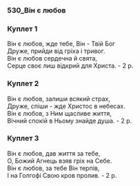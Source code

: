 ### 530_Він є любов
### Куплет 1
Він є любов, жде тебе, Він - Твій Бог <br/>Друже, прийди від гріха і тривог. <br/>Він є любов сердечна й свята, <br/>Серце своє лиш відкрий для Христа. - 2 p.
### Куплет 2
Він є любов, залиши всякий страх, <br/>Друже, спіши - жде Христос в небесах. <br/>Він є любов, з Ним щасливе життя, <br/>Вічний спокій в Ньому знайде душа.  - 2 p.
### Куплет 3
Він є любов, дав життя за тебе, <br/>О, Божий Агнець взяв гріх на Себе. <br/>Він є любов, за тебе Він терпів, <br/>І на Голгофі Свою кров пролив.  - 2 p.
